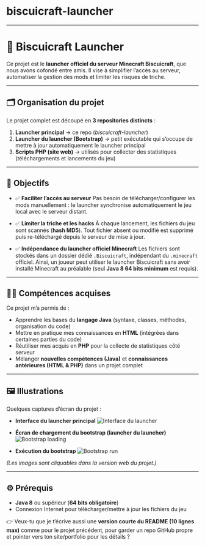 # biscuicraft-launcher

---

# 🚀 Biscuicraft Launcher

Ce projet est le **launcher officiel du serveur Minecraft Biscuicraft**, que nous avons cofondé entre amis.
Il vise à simplifier l’accès au serveur, automatiser la gestion des mods et limiter les risques de triche.

---

## 🗂️ Organisation du projet

Le projet complet est découpé en **3 repositories distincts** :

1. **Launcher principal** → ce repo (*biscuicraft-launcher*)
2. **Launcher du launcher (Bootstrap)** → petit exécutable qui s’occupe de mettre à jour automatiquement le launcher principal
3. **Scripts PHP (site web)** → utilisés pour collecter des statistiques (téléchargements et lancements du jeu)

---

## 🎯 Objectifs

* ✅ **Faciliter l’accès au serveur**
  Pas besoin de télécharger/configurer les mods manuellement : le launcher synchronise automatiquement le jeu local avec le serveur distant.

* ✅ **Limiter la triche et les hacks**
  À chaque lancement, les fichiers du jeu sont scannés (**hash MD5**).
  Tout fichier absent ou modifié est supprimé puis re-téléchargé depuis le serveur de mise à jour.

* ✅ **Indépendance du launcher officiel Minecraft**
  Les fichiers sont stockés dans un dossier dédié `.Biscuicraft`, indépendant du `.minecraft` officiel.
  Ainsi, un joueur peut utiliser le launcher Biscuicraft sans avoir installé Minecraft au préalable (seul **Java 8 64 bits minimum** est requis).

---

## 🧑‍💻 Compétences acquises

Ce projet m’a permis de :

* Apprendre les bases du **langage Java** (syntaxe, classes, méthodes, organisation du code)
* Mettre en pratique mes connaissances en **HTML** (intégrées dans certaines parties du code)
* Réutiliser mes acquis en **PHP** pour la collecte de statistiques côté serveur
* Mélanger **nouvelles compétences (Java)** et **connaissances antérieures (HTML & PHP)** dans un projet complet

---

## 🖼️ Illustrations

Quelques captures d’écran du projet :

* **Interface du launcher principal**
  ![Interface du launcher](https://github.com/user-attachments/assets/22560fe8-f918-4ab7-be5c-f6154dc01951)


* **Écran de chargement du bootstrap (launcher du launcher)**
  ![Bootstrap loading](https://github.com/user-attachments/assets/08cac6aa-4db3-4392-a6bc-1ee85f6e86b3)



* **Exécution du bootstrap**
  ![Bootstrap run](https://github.com/user-attachments/assets/7aed1f64-5df6-42d0-859e-668a954c3b72)

*(Les images sont cliquables dans la version web du projet.)*

---

## ⚙️ Prérequis

* **Java 8** ou supérieur (**64 bits obligatoire**)
* Connexion Internet pour télécharger/mettre à jour les fichiers du jeu

👉 Veux-tu que je t’écrive aussi une **version courte du README (10 lignes max)** comme pour le projet précédent, pour garder un repo GitHub propre et pointer vers ton site/portfolio pour les détails ?
